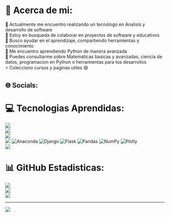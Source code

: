 # 💫 Acerca de mi:
🔭 Actualmente me encuentro realizando un tecnologo en Analisis y desarrollo de software<br>👯 Estoy en busqueda de colaborar en proyectos de software y educativos<br>🤝 Busco ayudar en el aprendizaje, compartiendo herramientas y conocimiento<br>🌱 Me encuentro aprendiendo Python de manera avanzada<br>💬 Puedes consultarme sobre Matematicas basicas y avanzadas, ciencia de datos, programacion en Python o herramientas para tus desarrollos <br>⚡ Colecciono cursos y paginas utiles :smile:


## 🌐 Socials:


# 💻 Tecnologias Aprendidas:

<img src="https://skillicons.dev/icons?i=git,github"/> <br>
<img src="https://skillicons.dev/icons?i=md,latex,regex"/> <br>
<img src="https://skillicons.dev/icons?i=html,css,js,php"/> <br>
<img src="https://skillicons.dev/icons?i=py"/> ![Anaconda](https://img.shields.io/badge/Anaconda-%2344A833.svg?style=flat&logo=anaconda&logoColor=white) ![Django](https://img.shields.io/badge/django-%23092E20.svg?style=flat&logo=django&logoColor=white) ![Flask](https://img.shields.io/badge/flask-%23000.svg?style=flat&logo=flask&logoColor=white) ![Pandas](https://img.shields.io/badge/pandas-%23150458.svg?style=flat&logo=pandas&logoColor=white) ![NumPy](https://img.shields.io/badge/numpy-%23013243.svg?style=flat&logo=numpy&logoColor=white) ![Plotly](https://img.shields.io/badge/Plotly-%233F4F75.svg?style=flat&logo=plotly&logoColor=white)<br>
<img src="https://skillicons.dev/icons?i=java"/> <br>


# 📊 GitHub Estadisticas:
![](https://github-readme-stats.vercel.app/api?username=juanpyusun&theme=dark&hide_border=false&include_all_commits=false&count_private=false)<br/>
![](https://github-readme-streak-stats.herokuapp.com/?user=juanpyusun&theme=dark&hide_border=false)<br/>
![](https://github-readme-stats.vercel.app/api/top-langs/?username=juanpyusun&theme=dark&hide_border=false&include_all_commits=false&count_private=false&layout=compact)

---
[![](https://visitcount.itsvg.in/api?id=juanpyusun&icon=5&color=1)](https://visitcount.itsvg.in)
